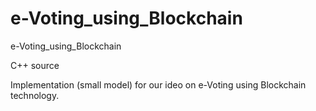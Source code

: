 # e-Voting_using_Blockchain
e-Voting_using_Blockchain

C++ source

Implementation (small model) for our ideo on e-Voting using Blockchain technology.
